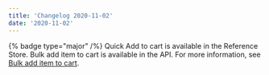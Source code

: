 ```yaml
---
title: 'Changelog 2020-11-02'
date: '2020-11-02'
---
```

{% badge type="major" /%} Quick Add to cart is available in the Reference Store. Bulk add item to cart is available in the API. For more information, see [Bulk add item to cart](/docs/commerce-cloud/carts/cart-items/bulk-add-to-cart).
